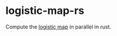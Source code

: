 # logistic-map-rs

Compute the [logistic map](https://en.wikipedia.org/wiki/Logistic_map) in parallel in rust.
